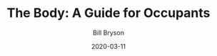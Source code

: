 ---
title:      "The Body: A Guide for Occupants"
author:     Bill Bryson
location:   Blacksburg, VA
date:       2020-03-11
---